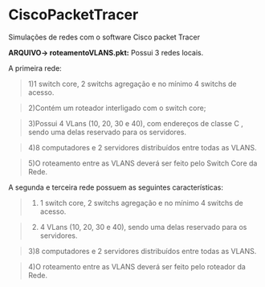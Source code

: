 # CiscoPacketTracer
Simulações de redes com o software Cisco packet Tracer

**ARQUIVO-> roteamentoVLANS.pkt:** Possui 3 redes locais.

A primeira rede: 
>1)1 switch core, 2 switchs agregação e  no mínimo 4 switchs de acesso.

>2)Contém um roteador interligado com o switch core;

>3)Possui 4 VLans (10, 20, 30 e 40), com endereços de classe C , sendo uma delas reservado para os servidores.

>4)8 computadores e 2 servidores distribuídos entre todas as VLANS.

>5)O roteamento entre as VLANS deverá ser feito pelo Switch Core da Rede. 


A segunda e terceira rede possuem as seguintes características:

>1) 1 switch core, 2 switchs agregação e  no mínimo 4 switchs de acesso.

>2) 4 VLans (10, 20, 30 e 40), sendo uma delas reservado para os servidores.

>3)8 computadores e 2 servidores distribuídos entre todas as VLANS.

>4)O roteamento entre as VLANS deverá ser feito pelo roteador da Rede.




